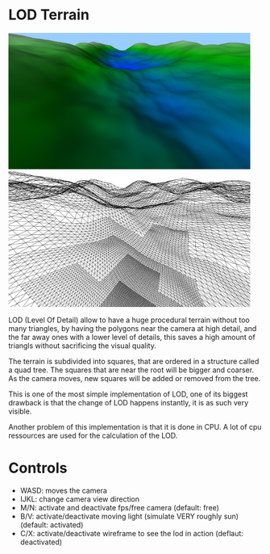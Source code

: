 # LOD Terrain

![screenshot1](../screenshots/lod_terrain_1.png) ![screenshot2](../screenshots/lod_terrain_2.png)

LOD (Level Of Detail) allow to have a huge procedural terrain without too many triangles, by having the polygons near
the camera at high detail, and the far away ones with a lower level of details, this saves a high amount of triangls without
sacrificing the visual quality.

The terrain is subdivided into squares, that are ordered in a structure called a quad tree. The squares that are
near the root will be bigger and coarser.
As the camera moves, new squares will be added or removed from the tree.

This is one of the most simple implementation of LOD, one of its biggest drawback is that
the change of LOD happens instantly, it is as such very visible.

Another problem of this implementation is that it is done in CPU. A lot of cpu ressources are
used for the calculation of the LOD.

# Controls

- WASD: moves the camera
- IJKL: change camera view direction
- M/N: activate and deactivate fps/free camera (default: free)
- B/V: activate/deactivate moving light (simulate VERY roughly sun) (default: activated)
- C/X: activate/deactivate wireframe to see the lod in action (deflaut: deactivated)
